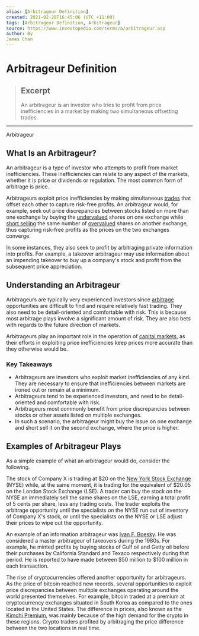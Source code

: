 ```yaml
---
alias: [Arbitrageur Definition]
created: 2021-02-28T16:45:06 (UTC +11:00)
tags: [Arbitrageur Definition, Arbitrageur]
source: https://www.investopedia.com/terms/a/arbitrageur.asp
author: By
James Chen
---
```


# Arbitrageur Definition

> ## Excerpt
> An arbitrageur is an investor who tries to profit from price inefficiencies in a market by making two simultaneous offsetting trades.

---

Arbitrageur
## What Is an Arbitrageur?

An arbitrageur is a type of investor who attempts to profit from market inefficiencies. These inefficiencies can relate to any aspect of the markets, whether it is price or dividends or regulation. The most common form of arbitrage is price.

Arbitrageurs exploit price inefficiencies by making simultaneous [trades](https://www.investopedia.com/terms/t/trade.asp) that offset each other to capture risk-free profits. An arbitrageur would, for example, seek out price discrepancies between stocks listed on more than one exchange by buying the [undervalued](https://www.investopedia.com/terms/u/undervalued.asp) shares on one exchange while [short selling](https://www.investopedia.com/terms/s/shortselling.asp) the same number of [overvalued](https://www.investopedia.com/terms/o/overvalued.asp) shares on another exchange, thus capturing risk-free profits as the prices on the two exchanges converge.

In some instances, they also seek to profit by arbitraging private information into profits. For example, a takeover arbitrageur may use information about an impending takeover to buy up a company's stock and profit from the subsequent price appreciation.

## Understanding an Arbitrageur

Arbitrageurs are typically very experienced investors since [arbitrage](https://www.investopedia.com/terms/a/arbitrage.asp) opportunities are difficult to find and require relatively fast trading. They also need to be detail-oriented and comfortable with risk. This is because most arbitrage plays involve a significant amount of risk. They are also bets with regards to the future direction of markets.

Arbitrageurs play an important role in the operation of [capital markets](https://www.investopedia.com/terms/c/capitalmarkets.asp), as their efforts in exploiting price inefficiencies keep prices more accurate than they otherwise would be.

### Key Takeaways

-   Arbitrageurs are investors who exploit market inefficiencies of any kind. They are necessary to ensure that inefficiencies between markets are ironed out or remain at a minimum.
-   Arbitrageurs tend to be experienced investors, and need to be detail-oriented and comfortable with risk.
-   Arbitrageurs most commonly benefit from price discrepancies between stocks or other assets listed on multiple exchanges.
-   In such a scenario, the arbitrageur might buy the issue on one exchange and short sell it on the second exchange, where the price is higher.

## Examples of Arbitrageur Plays

As a simple example of what an arbitrageur would do, consider the following.

The stock of Company X is trading at $20 on the [New York Stock Exchange](https://www.investopedia.com/terms/n/nyse.asp) (NYSE) while, at the same moment, it is trading for the equivalent of $20.05 on the London Stock Exchange (LSE). A trader can buy the stock on the NYSE an immediately sell the same shares on the LSE, earning a total profit of 5 cents per share, less any trading costs. The trader exploits the arbitrage opportunity until the specialists on the NYSE run out of inventory of Company X's stock, or until the specialists on the NYSE or LSE adjust their prices to wipe out the opportunity.

An example of an information arbitrageur was [Ivan F. Boesky](https://www.investopedia.com/terms/i/ivan-boesky.asp). He was considered a master arbitrageur of takeovers during the 1980s. For example, he minted profits by buying stocks of Gulf oil and Getty oil before their purchases by California Standard and Texaco respectively during that period. He is reported to have made between $50 million to $100 million in each transaction.

The rise of cryptocurrencies offered another opportunity for arbitrageurs. As the price of bitcoin reached new records, several opportunities to exploit price discrepancies between multiple exchanges operating around the world presented themselves. For example, bitcoin traded at a premium at cryptocurrency exchanges situated in South Korea as compared to the ones located in the United States. The difference in prices, also known as the [Kimchi Premium](https://www.investopedia.com/terms/k/kimchi-premium.asp), was mainly because of the high demand for the crypto in these regions. Crypto traders profited by arbitraging the price difference between the two locations in real time.

